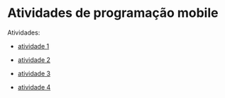 # Atividades de programação mobile

Atividades:

- [atividade 1](https://github.com/WalberMartins/programacao-mobile-exercicios/tree/exercicio1)

- [atividade 2](https://github.com/WalberMartins/programacao-mobile-exercicios/tree/exercicio2)

- [atividade 3](https://github.com/WalberMartins/programacao-mobile-exercicios/tree/app)

- [atividade 4](https://github.com/WalberMartins/programacao-mobile-exercicios/tree/app)


